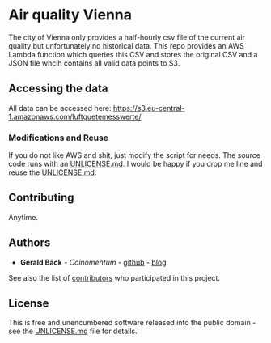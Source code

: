 # Air quality Vienna

The city of Vienna only provides a half-hourly csv file of the current air quality but unfortunately no historical data. This repo provides an AWS Lambda function which queries this CSV and stores the original CSV and a JSON file whcih contains all valid data points to S3.

## Accessing the data

All data can be accessed here: https://s3.eu-central-1.amazonaws.com/luftguetemesswerte/

### Modifications and Reuse

If you do not like AWS and shit, just modify the script for needs. The source code runs with an [UNLICENSE.md](UNLICENSE.md). I would be happy if you drop me line and reuse the [UNLICENSE.md](UNLICENSE.md).

## Contributing

Anytime.

## Authors

* **Gerald Bäck** - *Coinomentum* - [github](https://github.com/geraldbaeck) - [blog](http://dev.baeck.at/)

See also the list of [contributors](https://github.com/your/project/contributors) who participated in this project.

## License

This is free and unencumbered software released into the public domain - see the [UNLICENSE.md](UNLICENSE.md) file for details.
